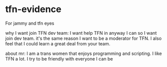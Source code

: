 # tfn-evidence
For jammy and tfn eyes


why I want join TFN dev team:
I want help TFN in anyway I can so I want join dev team. it's the same reason I want to be a moderator for TFN.
I also feel that I could learn a great deal from your team.

about mr:
I am a trans women that enjoys programming and scripting. I like TFN a lot. I try to be friendly with everyone I can be
